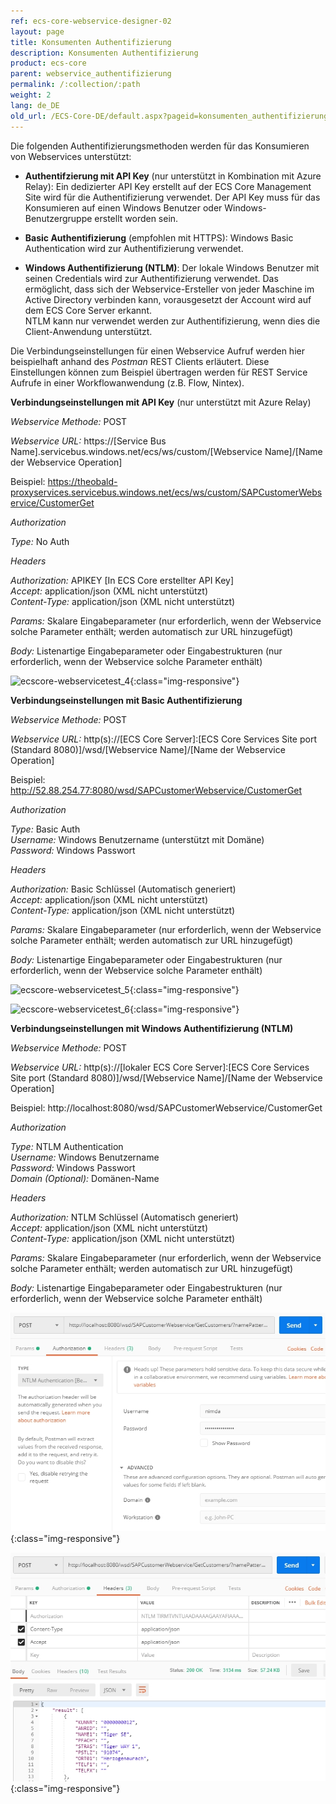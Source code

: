 ```yaml
---
ref: ecs-core-webservice-designer-02
layout: page
title: Konsumenten Authentifizierung
description: Konsumenten Authentifizierung
product: ecs-core
parent: webservice_authentifizierung
permalink: /:collection/:path
weight: 2
lang: de_DE
old_url: /ECS-Core-DE/default.aspx?pageid=konsumenten_authentifizierung
---
```


Die folgenden Authentifizierungsmethoden werden für das Konsumieren von Webservices unterstützt: 

- **Authentifzierung mit API Key** (nur unterstützt in Kombination mit Azure Relay): Ein dedizierter API Key erstellt auf der ECS Core Management Site wird für die Authentifizierung verwendet. Der API Key muss für das Konsumieren auf einen Windows Benutzer oder Windows-Benutzergruppe erstellt worden sein.  

- **Basic Authentifizierung** (empfohlen mit HTTPS): Windows Basic Authentication wird zur Authentifizierung verwendet.

- **Windows Authentifizierung (NTLM)**: Der lokale Windows Benutzer mit seinen Credentials wird zur Authentifizierung verwendet. Das ermöglicht, dass sich der Webservice-Ersteller von jeder Maschine im Active Directory verbinden kann, vorausgesetzt der Account wird auf dem ECS Core Server erkannt. <br>
NTLM kann nur verwendet werden zur Authentifizierung, wenn dies die Client-Anwendung unterstützt.


Die Verbindungseinstellungen für einen Webservice Aufruf werden hier beispielhaft anhand des *Postman* REST Clients erläutert. Diese Einstellungen können zum Beispiel übertragen werden für REST Service Aufrufe in einer Workflowanwendung (z.B. Flow, Nintex). 

**Verbindungseinstellungen mit API Key** (nur unterstützt mit Azure Relay)

*Webservice Methode:* 	POST<br>

*Webservice URL:*  https://[Service Bus Name].servicebus.windows.net/ecs/ws/custom/[Webservice Name]/[Name der Webservice Operation]<br>

Beispiel: https://theobald-proxyservices.servicebus.windows.net/ecs/ws/custom/SAPCustomerWebservice/CustomerGet                  

*Authorization*
                
*Type:* 			No Auth

*Headers*

*Authorization:*      	APIKEY [In ECS Core erstellter API Key]<br>
*Accept:*                	application/json (XML nicht unterstützt)<br>
*Content-Type:*      	application/json (XML nicht unterstützt) 

*Params:*				Skalare Eingabeparameter (nur erforderlich, wenn der Webservice solche Parameter enthält; werden automatisch zur URL hinzugefügt)

*Body:*					Listenartige Eingabeparameter oder Eingabestrukturen (nur erforderlich, wenn der Webservice solche Parameter enthält) 

![ecscore-webservicetest_4](/img/content/ecscore-webservicetest_4.png){:class="img-responsive"}

**Verbindungseinstellungen mit Basic Authentifizierung**

*Webservice Methode:* 	POST<br>

*Webservice URL:* 		http(s)://[ECS Core Server]:[ECS Core Services Site port (Standard 8080)]/wsd/[Webservice Name]/[Name der Webservice Operation]<br>

Beispiel: http://52.88.254.77:8080/wsd/SAPCustomerWebservice/CustomerGet 

*Authorization*	   

*Type:* 				   Basic Auth<br>
*Username:*			   Windows Benutzername (unterstützt mit Domäne)<br>
*Password:*			   Windows Passwort

*Headers*

*Authorization:*      		Basic Schlüssel (Automatisch generiert)<br>
*Accept:*                		application/json (XML nicht unterstützt)<br>
*Content-Type:*      		application/json (XML nicht unterstützt) 

*Params:*				Skalare Eingabeparameter (nur erforderlich, wenn der Webservice solche Parameter enthält; werden automatisch zur URL hinzugefügt)

*Body:*					Listenartige Eingabeparameter oder Eingabestrukturen (nur erforderlich, wenn der Webservice solche Parameter enthält) 

![ecscore-webservicetest_5](/img/content/ecscore-webservicetest_5.png){:class="img-responsive"}

![ecscore-webservicetest_6](/img/content/ecscore-webservicetest_6.png){:class="img-responsive"}

**Verbindungseinstellungen mit Windows Authentifizierung (NTLM)**  

*Webservice Methode:* 	POST<br>

*Webservice URL:* 		http(s)://[lokaler ECS Core Server]:[ECS Core Services Site port (Standard 8080)]/wsd/[Webservice Name]/[Name der Webservice Operation]<br>

Beispiel: http://localhost:8080/wsd/SAPCustomerWebservice/CustomerGet

*Authorization* 

*Type:* 				   NTLM Authentication<br>
*Username:*			   Windows Benutzername<br>
*Password:*			   Windows Passwort<br>
*Domain (Optional):*	   Domänen-Name	
 
*Headers*

*Authorization:*      		NTLM Schlüssel (Automatisch generiert)<br>
*Accept:*                		application/json (XML nicht unterstützt)<br>
*Content-Type:*      		application/json (XML nicht unterstützt) 

*Params:*				Skalare Eingabeparameter (nur erforderlich, wenn der Webservice solche Parameter enthält; werden automatisch zur URL hinzugefügt)

*Body:*					Listenartige Eingabeparameter oder Eingabestrukturen (nur erforderlich, wenn der Webservice solche Parameter enthält) 

![ecscore-webservicetest_7](/img/content/ecscore-webservicetest_7.png){:class="img-responsive"}

![ecscore-webservicetest_8](/img/content/ecscore-webservicetest_8.png){:class="img-responsive"}